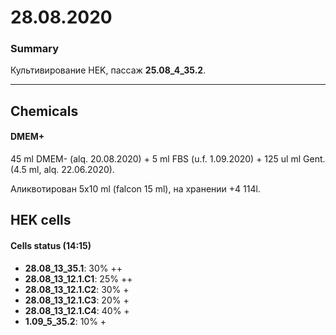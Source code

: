 28.08.2020
==========

### Summary
Культивирование HEK, пассаж **25.08_4_35.2**.

--- 

## Chemicals
#### DMEM+
45 ml DMEM- (alq. 20.08.2020) + 5 ml FBS (u.f. 1.09.2020) + 125 ul ml Gent. (4.5 ml, alq. 22.06.2020).

Аликвотирован 5x10 ml (falcon 15 ml), на хранении +4 114l.



## HEK cells
#### Cells status (14:15)
- **28.08_13_35.1**: 30% ++
- **28.08_13_12.1.С1**: 25% ++
- **28.08_13_12.1.С2**: 30% +
- **28.08_13_12.1.С3**: 20% +
- **28.08_13_12.1.С4**: 40% +
- **1.09_5_35.2**: 10% +